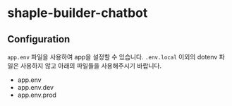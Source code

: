 # shaple-builder-chatbot

## Configuration
`app.env` 파일을 사용하여 app을 설정할 수 있습니다. `.env.local` 이외의 dotenv 파일은 사용하지 않고 아래의 파일들을 사용해주시기 바랍니다.

- app.env
- app.env.dev
- app.env.prod